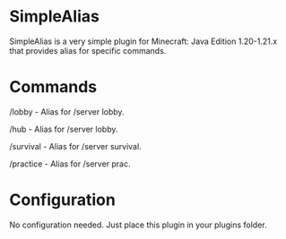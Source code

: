 # SimpleAlias
SimpleAlias is a very simple plugin for Minecraft: Java Edition 1.20-1.21.x that provides alias for specific commands.

# Commands
/lobby - Alias for /server lobby.

/hub - Alias for /server lobby.

/survival - Alias for /server survival.

/practice - Alias for /server prac.

# Configuration
No configuration needed. Just place this plugin in your plugins folder.

